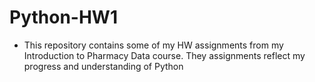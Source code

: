 # Python-HW1
- This repository contains some of my HW assignments from my Introduction to Pharmacy Data course. They assignments reflect my progress and understanding of Python
